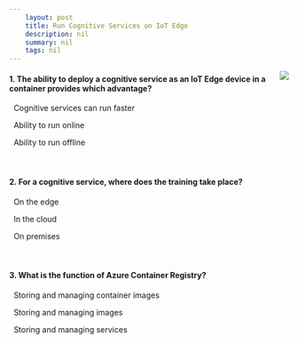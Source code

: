 ```yaml
---
    layout: post
    title: Run Cognitive Services on IoT Edge 
    description: nil
    summary: nil
    tags: nil
---
```



 <a target="_blank" href="https://docs.microsoft.com/en-us/learn/modules/run-cognitive-services-iot-edge/9-knowledge-check/"><i class="fas fa-external-link-alt"></i> </a>
 <img align="right" src="https://docs.microsoft.com/en-us/learn/achievements/student-evangelism/run-cognitive-services-on-iot-edge.svg">
####  1. The ability to deploy a cognitive service as an IoT Edge device in a container provides which advantage?


<i class='far fa-square'></i> &nbsp;&nbsp;Cognitive services can run faster

<i class='far fa-square'></i> &nbsp;&nbsp;Ability to run online

<i class='fas fa-check-square' style='color: Dodgerblue;'></i> &nbsp;&nbsp;Ability to run offline
<br />
<br />
<br />

####  2. For a cognitive service, where does the training take place?


<i class='far fa-square'></i> &nbsp;&nbsp;On the edge

<i class='fas fa-check-square' style='color: Dodgerblue;'></i> &nbsp;&nbsp;In the cloud

<i class='far fa-square'></i> &nbsp;&nbsp;On premises
<br />
<br />
<br />

####  3. What is the function of Azure Container Registry?


<i class='fas fa-check-square' style='color: Dodgerblue;'></i> &nbsp;&nbsp;Storing and managing container images

<i class='far fa-square'></i> &nbsp;&nbsp;Storing and managing images

<i class='far fa-square'></i> &nbsp;&nbsp;Storing and managing services
<br />
<br />
<br />
